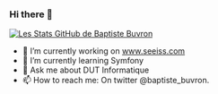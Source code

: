 ### Hi there 👋
[![Les Stats GitHub de Baptiste Buvron](https://github-readme-stats.vercel.app/api?username=BaptisteBuvron&show_icons=true&theme=radical)](https://github.com/BaptisteBuvron/BaptisteBuvron)
- 🔭 I’m currently working on www.seeiss.com
- 🌱 I’m currently learning Symfony
- 💬 Ask me about DUT Informatique
- 📫 How to reach me: On twitter @baptiste_buvron.
<!--
**BaptisteBuvron/BaptisteBuvron** is a ✨ _special_ ✨ repository because its `README.md` (this file) appears on your GitHub profile.

Here are some ideas to get you started:

- 🔭 I’m currently working on ...
- 🌱 I’m currently learning ...
- 👯 I’m looking to collaborate on ...
- 🤔 I’m looking for help with ...
- 💬 Ask me about ...
- 📫 How to reach me: ...
- 😄 Pronouns: ...
- ⚡ Fun fact: ...
-->
